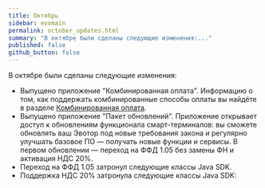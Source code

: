 ```yaml
---
title: Октябрь
sidebar: evomain
permalink: october_updates.html
summary: "В октябре были сделаны следующие изменения:..."
published: false
github_button: false
---
```



В октябре были сделаны следующие изменения:

* Выпущено приложение "Комбинированная оплата". Информацию о том, как поддержать комбинированные способы оплаты вы найдёте в разделе [Комбинированная оплата](./doc_combined_payment.html).
* Выпущено приложение "Пакет обновлений". Приложение открывает доступ к обновлениям функционала смарт-терминалов: вы сможете обновлять ваш Эвотор под новые требования закона и регулярно улучшать базовое ПО — получать новые функции и сервисы. В первом обновлении — переход на ФФД 1.05 без замены ФН и активация НДС 20%.
* Переход на ФФД 1.05 затронул следующие классы Java SDK.
* Поддержка НДС 20% затронула следующие классы Java SDK:
